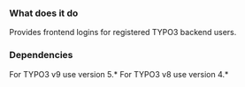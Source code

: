 ### What does it do

Provides frontend logins for registered TYPO3 backend users.

### Dependencies
For TYPO3 v9 use version 5.*
For TYPO3 v8 use version 4.*
